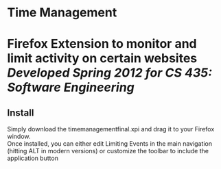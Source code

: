 <h1>Time Management<h1>
<p>Firefox Extension to monitor and limit activity on certain websites<br/>
<i>Developed Spring 2012 for CS 435: Software Engineering</i></p>

<h2>Install</h2>
<p>Simply download the timemanagementfinal.xpi and drag it to your Firefox window.<br/>
Once installed, you can either edit Limiting Events in the main navigation (hitting ALT in modern versions)
or customize the toolbar to include the application button</p>